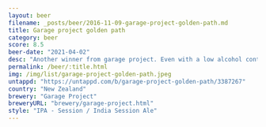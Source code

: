 ```yaml
---
layout: beer
filename: _posts/beer/2016-11-09-garage-project-golden-path.md
title: Garage project golden path
category: beer
score: 8.5
beer-date: "2021-04-02"
desc: "Another winner from garage project. Even with a low alcohol content it packs in flavour. Lots of pine aroma and citrus fruits in the taste. A good beer that you could have a great many of"
permalink: /beer/:title.html
img: /img/list/garage-project-golden-path.jpeg
untappd: "https://untappd.com/b/garage-project-golden-path/3387267"
country: "New Zealand"
brewery: "Garage Project"
breweryURL: "brewery/garage-project.html"
style: "IPA - Session / India Session Ale"
---
```

